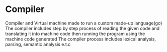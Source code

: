 # Compiler
Compiler and Virtual machine made to run a custom made-up language(go)
The compiler includes step by step process of reading the given code and translating it into machine code then running the program using the machine code generated
The compiler process includes lexical analysis, parsing, semantic analysis e.t.c
